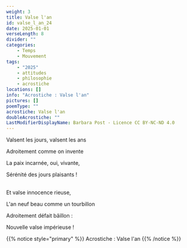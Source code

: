 ```yaml
---
weight: 3
title: Valse l'an
id: valse_l_an_24
date: 2025-01-01
verseLength: 8
divider: ""
categories:
    - Temps
    - Mouvement
tags:
    - "2025"
    - attitudes
    - philosophie
    - acrostiche
locations: []
info: "Acrostiche : Valse l'an"
pictures: []
poemType: ""
acrostiche: Valse l'an
doubleAcrostiche: ""
LastModifierDisplayName: Barbara Post - Licence CC BY-NC-ND 4.0
---
```

Valsent les jours, valsent les ans

Adroitement comme on invente

La paix incarnée, oui, vivante,

Sérénité des jours plaisants !

 \
Et valse innocence rieuse,

L'an neuf beau comme un tourbillon

Adroitement défait bâillon :

Nouvelle valse impérieuse !

<!-- FM:Snippet:Start data:{"id":"_simpleNotice","fields":[{"name":"content","value":""}]} -->
{{% notice style="primary" %}}
Acrostiche : Valse l'an
{{% /notice %}}
<!-- FM:Snippet:End -->
